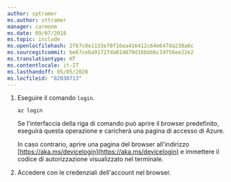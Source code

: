 ```yaml
---
author: sptramer
ms.author: sttramer
manager: carmonm
ms.date: 09/07/2018
ms.topic: include
ms.openlocfilehash: 2f67c0e1133e70f16ea416412c64e647da238a6c
ms.sourcegitcommit: be67ceba91727da014879d16bbbbc19756ee22e2
ms.translationtype: HT
ms.contentlocale: it-IT
ms.lasthandoff: 05/05/2020
ms.locfileid: "82030713"
---
```

1. Eseguire il comando `login`.

    ```azurecli-interactive
    az login
    ```

    Se l'interfaccia della riga di comando può aprire il browser predefinito, eseguirà questa operazione e caricherà una pagina di accesso di Azure.

    In caso contrario, aprire una pagina del browser all'indirizzo [https://aka.ms/devicelogin](https://aka.ms/devicelogin) e immettere il codice di autorizzazione visualizzato nel terminale.

2. Accedere con le credenziali dell'account nel browser.
